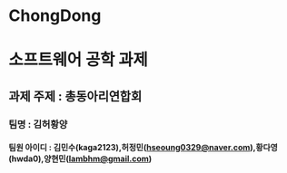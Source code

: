 # ChongDong
# 소프트웨어 공학 과제
## 과제 주제 : 총동아리연합회
### 팀명 : 김허황양 
#### 팀원 아이디 : 김민수(kaga2123),허정민(hseoung0329@naver.com),황다영(hwda0),양현민(lambhm@gmail.com) 
